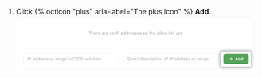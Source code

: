 1. Click {% octicon "plus" aria-label="The plus icon" %} **Add**.
  ![Add allowed ip address button](/assets/images/help/security/new-allowlist-entry-button.png)
